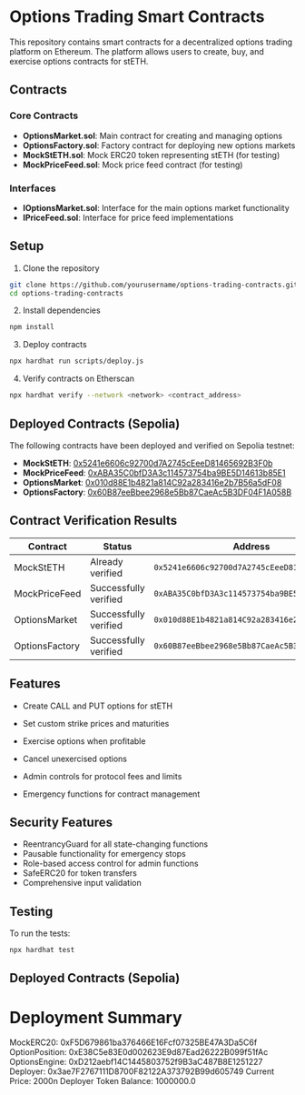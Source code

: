 # Options Trading Smart Contracts

This repository contains smart contracts for a decentralized options trading platform on Ethereum. The platform allows users to create, buy, and exercise options contracts for stETH.

## Contracts

### Core Contracts

- **OptionsMarket.sol**: Main contract for creating and managing options
- **OptionsFactory.sol**: Factory contract for deploying new options markets
- **MockStETH.sol**: Mock ERC20 token representing stETH (for testing)
- **MockPriceFeed.sol**: Mock price feed contract (for testing)

### Interfaces

- **IOptionsMarket.sol**: Interface for the main options market functionality
- **IPriceFeed.sol**: Interface for price feed implementations

## Setup

1. Clone the repository 

```bash
git clone https://github.com/yourusername/options-trading-contracts.git
cd options-trading-contracts
```

2. Install dependencies

```bash
npm install
```

3. Deploy contracts

```bash
npx hardhat run scripts/deploy.js
```


4. Verify contracts on Etherscan

```bash
npx hardhat verify --network <network> <contract_address>
```



## Deployed Contracts (Sepolia)

The following contracts have been deployed and verified on Sepolia testnet:

- **MockStETH**: [0x5241e6606c92700d7A2745cEeeD81465692B3F0b](https://sepolia.etherscan.io/address/0x5241e6606c92700d7A2745cEeeD81465692B3F0b#code)
- **MockPriceFeed**: [0xABA35C0bfD3A3c114573754ba9BE5D14613b85E1](https://sepolia.etherscan.io/address/0xABA35C0bfD3A3c114573754ba9BE5D14613b85E1#code)
- **OptionsMarket**: [0x010d88E1b4821a814C92a283416e2b7B56a5dF08](https://sepolia.etherscan.io/address/0x010d88E1b4821a814C92a283416e2b7B56a5dF08#code)
- **OptionsFactory**: [0x60B87eeBbee2968e5Bb87CaeAc5B3DF04F1A058B](https://sepolia.etherscan.io/address/0x60B87eeBbee2968e5Bb87CaeAc5B3DF04F1A058B#code)

## Contract Verification Results
| Contract | Status | Address |
|----------|---------|----------|
| MockStETH | Already verified | `0x5241e6606c92700d7A2745cEeeD81465692B3F0b` |
| MockPriceFeed | Successfully verified | `0xABA35C0bfD3A3c114573754ba9BE5D14613b85E1` |
| OptionsMarket | Successfully verified | `0x010d88E1b4821a814C92a283416e2b7B56a5dF08` |
| OptionsFactory | Successfully verified | `0x60B87eeBbee2968e5Bb87CaeAc5B3DF04F1A058B` |



## Features

- Create CALL and PUT options for stETH
- Set custom strike prices and maturities

- Exercise options when profitable
- Cancel unexercised options
- Admin controls for protocol fees and limits
- Emergency functions for contract management

## Security Features

- ReentrancyGuard for all state-changing functions
- Pausable functionality for emergency stops
- Role-based access control for admin functions
- SafeERC20 for token transfers
- Comprehensive input validation

## Testing

To run the tests:

```bash
npx hardhat test
```



## Deployed Contracts (Sepolia)

Deployment Summary
=================
MockERC20: 0xF5D679861ba376466E16Fcf07325BE47A3Da5C6f
OptionPosition: 0xE38C5e83E0d002623E9d87Ead26222B099f51fAc
OptionsEngine: 0xD212aebf14C1445803752f9B3aC487B8E1251227
Deployer: 0x3ae7F2767111D8700F82122A373792B99d605749
Current Price: 2000n
Deployer Token Balance: 1000000.0

